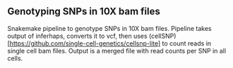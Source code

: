 ## Genotyping SNPs in 10X bam files

Snakemake pipeline to genotype SNPs in 10X bam files. Pipeline takes output of inferhaps, converts it to vcf, then uses (cellSNP)[https://github.com/single-cell-genetics/cellsnp-lite] to count reads in single cell bam files. Output is a merged file with read counts per SNP in all cells.